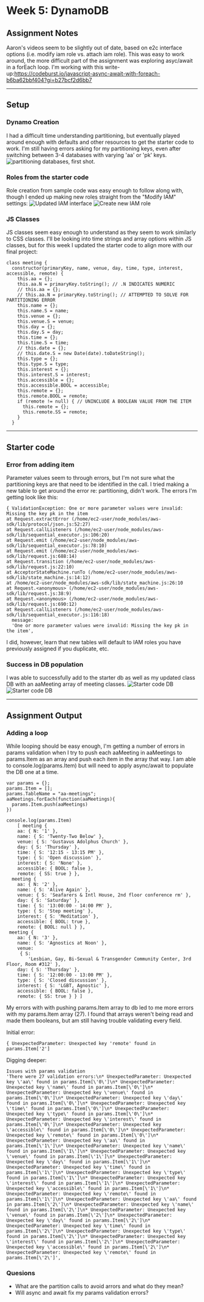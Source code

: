 # Week 5: DynamoDB

## Assignment Notes 
Aaron's videos seem to be slightly out of date, based on e2c interface options (i.e. modify iam role vs. attach iam role). This was easy to work around, the more difficult part of the assignment was exploring asyc/await in a forEach loop. I'm working with this write-up:https://codeburst.io/javascript-async-await-with-foreach-b6ba62bbf404?gi=b27bcf2d6bb7

***

## Setup

### Dynamo Creation
I had a difficult time understanding partitioning, but eventually played around enough with defaults and other resources to get the starter code to work. I'm still having errors asking for my partitioning keys, even after switching between 3-4 databases with varying 'aa' or 'pk' keys. 
![partitioning databases, first shot.](images/pk.png "Misunderstanding partitioning, jumped ahead.")

### Roles from the starter code
Role creation from sample code was easy enough to follow along with, though I ended up making new roles straight from the "Modify IAM" settings: 
![Updated IAM interface](images/modifyRole.png "AWS IAM interface")
![Create new IAM role](images/createNew.png "AWS IAM interface")

### JS Classes
JS classes seem easy enough to understand as they seem to work similarly to CSS classes. I'll be looking into time strings and array options within JS classes, but for this week I updated the starter code to align more with our final project:

    class meeting {
      constructor(primaryKey, name, venue, day, time, type, interest, accessible, remote) {
        this.aa = {};
        this.aa.N = primaryKey.toString(); // .N INDICATES NUMERIC
        // this.aa = {};
        // this.aa.N = primaryKey.toString(); // ATTEMPTED TO SOLVE FOR PARTITIONING ERROR
        this.name = {};
        this.name.S = name;
        this.venue = {};
        this.venue.S = venue;
        this.day = {};
        this.day.S = day;
        this.time = {};
        this.time.S = time;
        // this.date = {}; 
        // this.date.S = new Date(date).toDateString();
        this.type = {};
        this.type.S = type;
        this.interest = {};
        this.interest.S = interest;
        this.accessible = {};
        this.accessible.BOOL = accessible;
        this.remote = {};
        this.remote.BOOL = remote;
        if (remote != null) { // UNINCLUDE A BOOLEAN VALUE FROM THE ITEM
          this.remote = {};
          this.remote.SS = remote; 
        }
      }

***

## Starter code 

### Error from adding item
Parameter values seem to through errors, but I'm not sure what the partitioning keys are that need to be identified in the call. I tried making a new table to get around the error re: partitioning, didn't work. The errors I'm getting look like this:

    { ValidationException: One or more parameter values were invalid: Missing the key pk in the item
    at Request.extractError (/home/ec2-user/node_modules/aws-sdk/lib/protocol/json.js:52:27)
    at Request.callListeners (/home/ec2-user/node_modules/aws-sdk/lib/sequential_executor.js:106:20)
    at Request.emit (/home/ec2-user/node_modules/aws-sdk/lib/sequential_executor.js:78:10)
    at Request.emit (/home/ec2-user/node_modules/aws-sdk/lib/request.js:688:14)
    at Request.transition (/home/ec2-user/node_modules/aws-sdk/lib/request.js:22:10)
    at AcceptorStateMachine.runTo (/home/ec2-user/node_modules/aws-sdk/lib/state_machine.js:14:12)
    at /home/ec2-user/node_modules/aws-sdk/lib/state_machine.js:26:10
    at Request.<anonymous> (/home/ec2-user/node_modules/aws-sdk/lib/request.js:38:9)
    at Request.<anonymous> (/home/ec2-user/node_modules/aws-sdk/lib/request.js:690:12)
    at Request.callListeners (/home/ec2-user/node_modules/aws-sdk/lib/sequential_executor.js:116:18)
      message:
      'One or more parameter values were invalid: Missing the key pk in the item',

I did, however, learn that new tables will default to IAM roles you have previously assigned if you duplicate, etc.

### Success in DB population
I was able to successfully add to the starter db as well as my updated class DB with an aaMeeting array of meeting classes.
![Starter code DB](images/dbPop.png "Starter code db")
![Starter code DB](images/assignmentDB.png "Starter code db")

***
## Assignment Output

### Adding a loop
While looping should be easy enough, I'm getting a number of errors in params validation when I try to push each aaMeeting in aaMeetings to params.Item as an array and push each item in the array that way. I am able to console.log(params.Item) but will need to apply async/await to populate the DB one at a time.


    var params = {};
    params.Item = [];
    params.TableName = "aa-meetings";
    aaMeetings.forEach(function(aaMeetings){
      params.Item.push(aaMeetings)
    })

    console.log(params.Item)
        [ meeting {
        aa: { N: '1' },
        name: { S: 'Twenty-Two Below' },
        venue: { S: 'Gustavus Adolphus Church' },
        day: { S: 'Thursday' },
        time: { S: '12:15 - 13:15 PM' },
        type: { S: 'Open discussion' },
        interest: { S: 'None' },
        accessible: { BOOL: false },
        remote: { SS: true } },
      meeting {
        aa: { N: '2' },
        name: { S: 'Alive Again' },
        venue: { S: 'Seafarers & Intl House, 2nd floor conference rm' },
        day: { S: 'Saturday' },
        time: { S: '13:00:00 - 14:00 PM' },
        type: { S: 'Step meeting' },
        interest: { S: 'Meditation' },
        accessible: { BOOL: true },
        remote: { BOOL: null } },
     meeting {
        aa: { N: '3' },
        name: { S: 'Agnostics at Noon' },
        venue:
         { S:
            'Lesbian, Gay, Bi-Sexual & Transgender Community Center, 3rd Floor, Room #312' },
        day: { S: 'Thursday' },
        time: { S: '12:00:00 - 13:00 PM' },
        type: { S: 'Closed discussion' },
        interest: { S: 'LGBT, Agnostic' },
        accessible: { BOOL: false },
        remote: { SS: true } } ]


My errors with with pushing params.Item array to db led to me more errors with my params.Item array (27). I found that arrays weren't being read and made them booleans, but am still having trouble validating every field.

Initial error:

    { UnexpectedParameter: Unexpected key 'remote' found in params.Item['2']
     

Digging deeper:
    
    Issues with params validation
    'There were 27 validation errors:\n* UnexpectedParameter: Unexpected key \'aa\' found in params.Item[\'0\']\n* UnexpectedParameter: Unexpected key \'name\' found in params.Item[\'0\']\n* UnexpectedParameter: Unexpected key \'venue\' found in params.Item[\'0\']\n* UnexpectedParameter: Unexpected key \'day\' found in params.Item[\'0\']\n* UnexpectedParameter: Unexpected key \'time\' found in params.Item[\'0\']\n* UnexpectedParameter: Unexpected key \'type\' found in params.Item[\'0\']\n* UnexpectedParameter: Unexpected key \'interest\' found in params.Item[\'0\']\n* UnexpectedParameter: Unexpected key \'accessible\' found in params.Item[\'0\']\n* UnexpectedParameter: Unexpected key \'remote\' found in params.Item[\'0\']\n* UnexpectedParameter: Unexpected key \'aa\' found in params.Item[\'1\']\n* UnexpectedParameter: Unexpected key \'name\' found in params.Item[\'1\']\n* UnexpectedParameter: Unexpected key \'venue\' found in params.Item[\'1\']\n* UnexpectedParameter: Unexpected key \'day\' found in params.Item[\'1\']\n* UnexpectedParameter: Unexpected key \'time\' found in params.Item[\'1\']\n* UnexpectedParameter: Unexpected key \'type\' found in params.Item[\'1\']\n* UnexpectedParameter: Unexpected key \'interest\' found in params.Item[\'1\']\n* UnexpectedParameter: Unexpected key \'accessible\' found in params.Item[\'1\']\n* UnexpectedParameter: Unexpected key \'remote\' found in params.Item[\'1\']\n* UnexpectedParameter: Unexpected key \'aa\' found in params.Item[\'2\']\n* UnexpectedParameter: Unexpected key \'name\' found in params.Item[\'2\']\n* UnexpectedParameter: Unexpected key \'venue\' found in params.Item[\'2\']\n* UnexpectedParameter: Unexpected key \'day\' found in params.Item[\'2\']\n* UnexpectedParameter: Unexpected key \'time\' found in params.Item[\'2\']\n* UnexpectedParameter: Unexpected key \'type\' found in params.Item[\'2\']\n* UnexpectedParameter: Unexpected key \'interest\' found in params.Item[\'2\']\n* UnexpectedParameter: Unexpected key \'accessible\' found in params.Item[\'2\']\n* UnexpectedParameter: Unexpected key \'remote\' found in params.Item[\'2\']',


### Quesions
- What are the partition calls to avoid arrors and what do they mean?
- Will async and await fix my params validation errors?